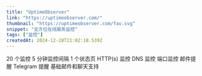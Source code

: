```yaml
---
title: "UptimeObserver"
link: "https://uptimeobserver.com/"
thumbnail: "https://uptimeobserver.com/fav.svg"
snippet: "全方位在线服务监控"
tags: ["监控"]
createdAt: 2024-12-28T21:02:18.539Z
---
```

20 个监控
5 分钟监控间隔
1 个状态页
HTTP(s) 监控
DNS 监控
端口监控
邮件提醒
Telegram 提醒
基础邮件和聊天支持
